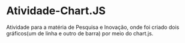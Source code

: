 # Atividade-Chart.JS
Atividade para a matéria de Pesquisa e Inovação, onde foi criado dois gráficos(um de linha e outro de barra) por meio do chart.js.
